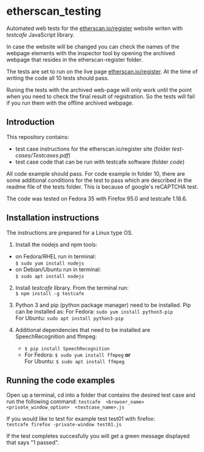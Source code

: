 # etherscan_testing
Automated web tests for the [etherscan.io/register](etherscan.io/register) website writen with *testcafe* JavaScript library. 

In case the website will be changed you can check the names of the webpage 
elements with the inspector tool by opening the archived webpage that resides
in the etherscan-register folder. 

The tests are set to run on the live page [etherscan.io/register](etherscan.io/register).
At the time of writing the code all 10 tests should pass.

Runing the tests with the archived web-page will only work until the point
when you need to check the final result of registration. So the tests will 
fail if you run them with the offline archived webpage. 

Introduction
------------

This repository contains:
- test case instructions for the etherscan.io/register site (folder *test-cases/Testcases.pdf*)
- test case code that can be run with testcafe software (folder *code*)

All code example should pass. For code example in folder 10, there are some
additional conditions for the test to pass which are described in the readme
file of the tests folder. This is because of google's reCAPTCHA test.

The code was tested on Fedora 35 with Firefox 95.0 and testcafe 1.18.6. 


Installation instructions
-------------------------
The instructions are prepared for a Linux type OS.

1. Install the nodejs and npm tools:
- on Fedora/RHEL run in terminal: <br>
  `$ sudo yum install nodejs`
- on Debian/Ubuntu run in terminal: <br>
  `$ sudo apt install nodejs`

2. Install *testcafe* library. From the terminal run:<br>
   `$ npm install -g testcafe`

3. Python 3 and pip (python package manager) need to be installed. Pip can be installed as:
   For Fedora: `sudo yum install python3-pip`<br>
   For Ubuntu: `sudo apt install python3-pip`
   
4. Additional dependencies that need to be installed are SpeechRecognition and ffmpeg:<br>
   - `$ pip install SpeechRecognition`<br>
   - For Fedora: `$ sudo yum install ffmpeg` **or** <br>
     For Ubuntu: `$ sudo apt install ffmpeg`


Running the code examples
-------------------------

Open up a terminal, cd into a folder that contains the desired test case
and run the following command: 
`testcafe  <browser_name>  <private_window_option>  <testcase_name>.js`

If you would like to test for example test test01 with firefox:<br>
`testcafe firefox -private-window test01.js`

If the test completes succesfully you will get a green message displayed that says "1 passed".
